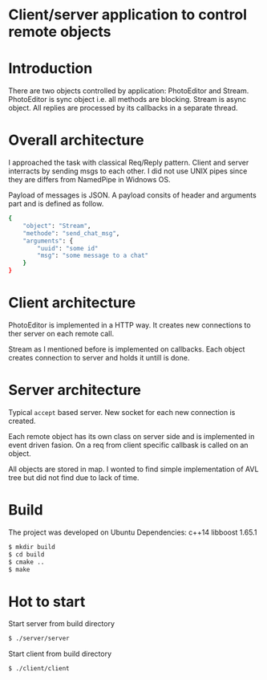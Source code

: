 Client/server application to control remote objects
===================================

# Introduction
There are two objects controlled by application: PhotoEditor and Stream. 
PhotoEditor is sync object i.e. all methods are blocking.
Stream is async object. All replies are processed by its callbacks in a separate thread.

# Overall architecture
I approached the task with classical Req/Reply pattern. Client and server interracts by sending msgs to each other. I did not use UNIX pipes since they are differs from NamedPipe in Widnows OS.

Payload of messages is JSON. A payload consits of header and arguments part and is defined as follow.

```sh
{
    "object": "Stream",
    "methode": "send_chat_msg",
    "arguments": {
        "uuid": "some id"
        "msg": "some message to a chat"
    }
}
```

# Client architecture
PhotoEditor is implemented in a HTTP way. It creates new connections to ther server on each remote call.

Stream as I mentioned before is implemented on callbacks. Each object creates connection to server and holds it untill is done.

# Server architecture
Typical `accept` based server. New socket for each new connection is created.

Each remote object has its own class on server side and is implemented in event driven fasion. On a req from client specific callbask is called on an object.

All objects are stored in map. I wonted to find simple implementation of AVL tree but did not find due to lack of time.

# Build
The project was developed on Ubuntu
Dependencies: c++14 libboost 1.65.1
```sh
$ mkdir build
$ cd build
$ cmake ..
$ make
```
# Hot to start
Start server from build directory
```sh
$ ./server/server
```

Start client from build directory
```sh
$ ./client/client
``` 
